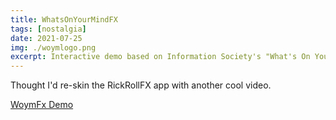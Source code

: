 ```yaml
---
title: WhatsOnYourMindFX
tags: [nostalgia]
date: 2021-07-25
img: ./woymlogo.png
excerpt: Interactive demo based on Information Society's "What's On Your Mind"
---
```


Thought I'd re-skin the RickRollFX app with another cool video.

[WoymFx Demo](https://woym.surge.sh/)
